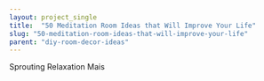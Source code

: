 ```yaml
---
layout: project_single
title:  "50 Meditation Room Ideas that Will Improve Your Life"
slug: "50-meditation-room-ideas-that-will-improve-your-life"
parent: "diy-room-decor-ideas"
---
```

Sprouting Relaxation                                                                                                                                                                                 Mais